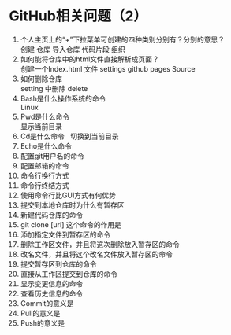# GitHub相关问题（2）
1. 个人主页上的“+”下拉菜单可创建的四种类别分别有？分别的意思？  
创建 仓库   导入仓库  代码片段  组织  
2. 如何能将仓库中的html文件直接解析成页面？  
创建一个Index.html 文件  settings github pages   Source  
3. 如何删除仓库  
setting 中删除  delete  
4. Bash是什么操作系统的命令  
Linux  
5. Pwd是什么命令  
显示当前目录  
6. Cd是什么命令  
切换到当前目录
7. Echo是什么命令  
8. 配置git用户名的命令  
9. 配置邮箱的命令  
10. 命令行换行方式  
11. 命令行终结方式  
12. 使用命令行比GUI方式有何优势  
13. 提交到本地仓库时为什么有暂存区  
14. 新建代码仓库的命令  
15. git clone [url] 这个命令的作用是  
16. 添加指定文件到暂存区的命令  
17. 删除工作区文件，并且将这次删除放入暂存区的命令  
18. 改名文件，并且将这个改名文件放入暂存区的命令  
19. 提交暂存区到仓库的命令  
20. 直接从工作区提交到仓库的命令  
21. 显示变更信息的命令  
22. 查看历史信息的命令  
23. Commit的意义是  
24. Pull的意义是  
25. Push的意义是  
